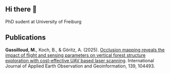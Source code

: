 ## Hi there 👋

PhD sudent at University of Freiburg


## Publications

**Gassilloud, M.**, Koch, B., & Göritz, A. (2025). [Occlusion mapping reveals the impact of flight and sensing parameters on vertical forest structure exploration with cost-effective UAV based laser scanning](https://www.sciencedirect.com/science/article/pii/S1569843225001402). International Journal of Applied Earth Observation and Geoinformation, 139, 104493.


<!--
**MGEOS/MGEOS** is a ✨ _special_ ✨ repository because its `README.md` (this file) appears on your GitHub profile.

Here are some ideas to get you started:

- 🔭 I’m currently working on ...
- 🌱 I’m currently learning ...
- 👯 I’m looking to collaborate on ...
- 🤔 I’m looking for help with ...
- 💬 Ask me about ...
- 📫 How to reach me: ...
- 😄 Pronouns: ...
- ⚡ Fun fact: ...
-->
